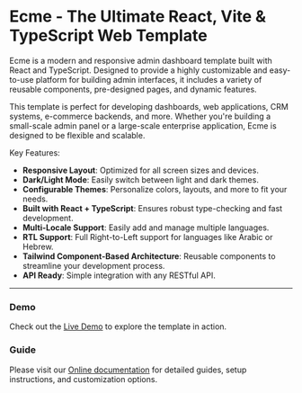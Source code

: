 # Ecme - The Ultimate React, Vite & TypeScript Web Template

Ecme  is a modern and responsive admin dashboard template built with React and TypeScript. Designed to provide a highly customizable and easy-to-use platform for building admin interfaces, it includes a variety of reusable components, pre-designed pages, and dynamic features. 

This template is perfect for developing dashboards, web applications, CRM systems, e-commerce backends, and more. Whether you're building a small-scale admin panel or a large-scale enterprise application, Ecme is designed to be flexible and scalable.

Key Features:
- **Responsive Layout**: Optimized for all screen sizes and devices.
- **Dark/Light Mode**: Easily switch between light and dark themes.
- **Configurable Themes**: Personalize colors, layouts, and more to fit your needs.
- **Built with React + TypeScript**: Ensures robust type-checking and fast development.
- **Multi-Locale Support**: Easily add and manage multiple languages.
- **RTL Support**: Full Right-to-Left support for languages like Arabic or Hebrew.
- **Tailwind Component-Based Architecture**: Reusable components to streamline your development process.
- **API Ready**: Simple integration with any RESTful API.

---
### Demo
Check out the [Live Demo](https://ecme-react.themenate.net/) to explore the template in action.


### Guide
Please visit our [Online documentation](https://ecme-react.themenate.net/guide/documentation/introduction) for detailed guides, setup instructions, and customization options.

